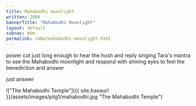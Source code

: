 ```yaml
---
title: Mahabodhi moonlight
written: 2006
bannerTitle: "Mahabodhi Moonlight" 
layout: default
subnav: mbm
permalink: /mbm/mahabodhi-moonlight.html
---
```


<div class="poem">
power cut  
just long enough  
to hear the hush  
and reply  
singing Tara's mantra  
to see the Mahabodhi moonlight  
and respond  
with shining eyes  
to feel the benediction  
and answer
 
just answer
</div>

!["The Mahabodhi Temple"]({{ site.baseurl }}/assets/images/pilg1/mahabodhi.jpg "The Mahabodhi Temple")
